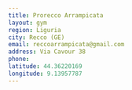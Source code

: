 ```yaml
---
title: Prorecco Arrampicata
layout: gym
region: Liguria
city: Recco (GE)
email: reccoarrampicata@gmail.com
address: Via Cavour 38
phone: 
latitude: 44.36220169
longitude: 9.13957787
---
```


